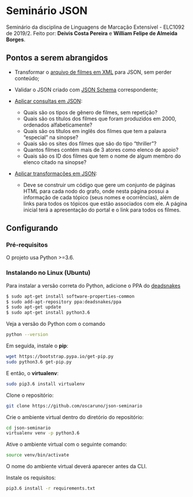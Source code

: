 # Seminário JSON
Seminário da disciplina de Linguagens de Marcação Extensível - ELC1092 de 2019/2.
Feito por: **Deivis Costa Pereira** e **William Felipe de Almeida Borges**.

## Pontos a serem abrangidos
* Transformar o [arquivo de filmes em XML](..blob/master/files/GioMovies.xtm) para JSON, sem perder conteúdo;

* Validar o JSON criado com [JSON Schema](..blob/master/files/GioSchema.json) correspondente;

* [Aplicar consultas em JSON](..blob/master/queries.py):
    * Quais são os tipos de gênero de filmes, sem repetição?
    * Quais são os títulos dos filmes que foram produzidos em 2000, ordenados alfabeticamente?
    * Quais são os títulos em inglês dos filmes que tem a palavra “especial” na sinopse?
    * Quais são os sites dos filmes que são do tipo “thriller”?
    * Quantos filmes contém mais de 3 atores como elenco de apoio?
    * Quais são os ID dos filmes que tem o nome de algum membro do elenco citado na
sinopse?

* [Aplicar transformações em JSON](../blob/master/transform/):
    * Deve se construir um código que gere um conjunto de páginas HTML para cada nodo do grafo, onde nesta página possui a informação de cada tópico (seus nomes e ocorrências), além de links para todos os tópicos que estão associados com ele. A página inicial terá a apresentação do portal e o link para todos os filmes.

## Configurando
### Pré-requisitos

O projeto usa Python >=3.6.

### Instalando no Linux (Ubuntu)
Para instalar a versão correta do Python, adicione o PPA do [deadsnakes](https://launchpad.net/~deadsnakes/+archive/ubuntu/ppa)
```bash
$ sudo apt-get install software-properties-common
$ sudo add-apt-repository ppa:deadsnakes/ppa
$ sudo apt-get update
$ sudo apt-get install python3.6
```
Veja a versão do Python com o comando
```bash
python --version
```
Em seguida, instale o **pip**:
```bash
wget https://bootstrap.pypa.io/get-pip.py
sudo python3.6 get-pip.py
```
E então, o **virtualenv**:
```bash
sudo pip3.6 install virtualenv
```
Clone o repositório:
```bash
git clone https://github.com/oscaruno/json-seminario
``` 
Crie o ambiente virtual dentro do diretório do repositório:
```bash
cd json-seminario
virtualenv venv -p python3.6
```
Ative o ambiente virtual com o seguinte comando: 
```bash
source venv/bin/activate
``` 
O nome do ambiente virtual deverá aparecer antes da CLI.

Instale os requisitos:
```bash
pip3.6 install -r requirements.txt
```
